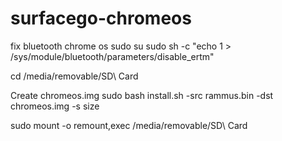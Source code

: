 # surfacego-chromeos

fix bluetooth chrome os
sudo su
sudo sh -c "echo 1 > /sys/module/bluetooth/parameters/disable_ertm"

cd /media/removable/SD\ Card

Create chromeos.img
sudo bash install.sh -src rammus.bin -dst chromeos.img -s size

sudo mount -o remount,exec /media/removable/SD\ Card

